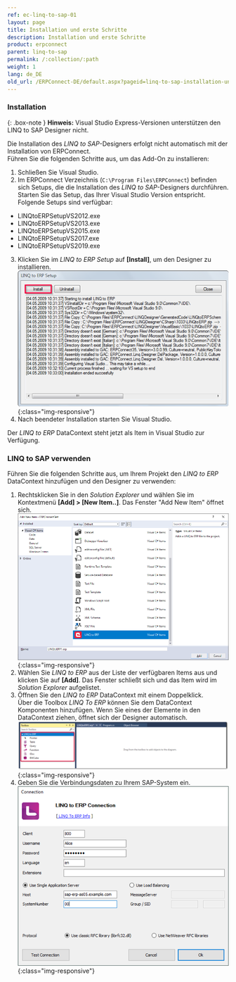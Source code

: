 ```yaml
---
ref: ec-linq-to-sap-01
layout: page
title: Installation und erste Schritte 
description: Installation und erste Schritte 
product: erpconnect
parent: linq-to-sap
permalink: /:collection/:path
weight: 1
lang: de_DE
old_url: /ERPConnect-DE/default.aspx?pageid=linq-to-sap-installation-und-erste-schritte
---
```


### Installation

{: .box-note }
**Hinweis:** Visual Studio Express-Versionen unterstützen den LINQ to SAP Designer nicht.

Die Installation des *LINQ to SAP*-Designers erfolgt nicht automatisch mit der Installation von ERPConnect. <br>
Führen Sie die folgenden Schritte aus, um das Add-On zu installieren:

1. Schließen Sie Visual Studio.
2. Im ERPConnect Verzeichnis (`C:\Program Files\ERPConnect`) befinden sich Setups, die die Installation des *LINQ to SAP*-Designers durchführen.
Starten Sie das Setup, das Ihrer Visual Studio Version entspricht. <br>
Folgende Setups sind verfügbar:<br>
- LINQtoERPSetupVS2012.exe
- LINQtoERPSetupVS2013.exe
- LINQtoERPSetupVS2015.exe
- LINQtoERPSetupVS2017.exe
- LINQtoERPSetupVS2019.exe<br>
3. Klicken Sie im *LINQ to ERP Setup* auf **[Install]**, um den Designer zu installieren.<br>
![LINQToERP-First-Steps-002](/img/content/LINQToERP-First-Steps-002.png){:class="img-responsive"}
4. Nach beendeter Installation starten Sie Visual Studio. 

Der *LINQ to ERP* DataContext steht jetzt als Item in Visual Studio zur Verfügung.


### LINQ to SAP verwenden

Führen Sie die folgenden Schritte aus, um Ihrem Projekt den *LINQ to ERP* DataContext hinzufügen und den Designer zu verwenden:

1. Rechtsklicken Sie in den *Solution Explorer* und wählen Sie im Kontextmenü **[Add] > [New Item..]**.
Das Fenster "Add New Item" öffnet sich. <br>
![LINQToERP-First-Steps-004](/img/content/LINQToERP-First-Steps-004.png){:class="img-responsive"}
2. Wählen Sie *LINQ to ERP* aus der Liste der verfügbaren Items aus und klicken Sie auf **[Add]**.
Das Fenster schließt sich und das Item wird im *Solution Explorer* aufgelistet.
3. Öffnen Sie den *LINQ to ERP* DataContext mit einem Doppelklick. <br>
Über die Toolbox *LINQ To ERP* können Sie dem DataContext Komponenten hinzufügen. 
Wenn Sie eines der Elemente in den DataContext ziehen, öffnet sich der Designer automatisch.<br>
![LINQToERP-First-Steps-003](/img/content/LINQToERP-First-Steps-003.png){:class="img-responsive"}
4. Geben Sie die Verbindungsdaten zu Ihrem SAP-System ein. <br>
![LINQToERP-First-Steps-005](/img/content/LINQToERP-First-Steps-005.png){:class="img-responsive"}
